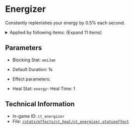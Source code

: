 # Energizer

Constantly replenishes your energy by 0.5% each second.

<details><summary>Applied by following items: (Expand 11 items)</summary>

- <img src="https://raw.githubusercontent.com/Ceterai/Enternia/main/items/armors/alta/other/science_pack/icon.png" alt="Scientific Backpack icon" loading="lazy" height=16px width="auto" /> [Scientific Backpack](https://ceterai.github.io/MyEnternia/Wiki/ScientificBackpack)
- <img src="https://raw.githubusercontent.com/Ceterai/Enternia/main/items/armors/alta/tier4/security/captain_helmet/icon.png" alt="Security Captain's Helmet ★ icon" loading="lazy" height=16px width="auto" /> [Security Captain's Helmet ★](https://ceterai.github.io/MyEnternia/Wiki/SecurityCaptain'sHelmet)
- <img src="https://raw.githubusercontent.com/Ceterai/Enternia/main/items/armors/alta/tier4/security/helmet/icon.png" alt="GR "Animus" ★ icon" loading="lazy" height=16px width="auto" /> [GR "Animus" ★](https://ceterai.github.io/MyEnternia/Wiki/GRAnimus)
- <img src="https://raw.githubusercontent.com/Ceterai/Enternia/main/items/armors/alta/tier5/arco/helmet/icon.png" alt="Envirosuit Helmet icon" loading="lazy" height=16px width="auto" /> [Envirosuit Helmet](https://ceterai.github.io/MyEnternia/Wiki/EnvirosuitHelmet)
- <img src="https://raw.githubusercontent.com/Ceterai/Enternia/main/items/armors/alta/tier5/arco/helmet_mk2/icon.png" alt="Envirosuit MkII Helmet ★★ icon" loading="lazy" height=16px width="auto" /> [Envirosuit MkII Helmet ★★](https://ceterai.github.io/MyEnternia/Wiki/EnvirosuitMkIIHelmet)
- <img src="https://raw.githubusercontent.com/Ceterai/Enternia/main/items/armors/alta/tier5/combat/helmet/icon.png" alt="Combat Helmet ★ icon" loading="lazy" height=16px width="auto" /> [Combat Helmet ★](https://ceterai.github.io/MyEnternia/Wiki/CombatHelmet)
- <img src="https://raw.githubusercontent.com/Ceterai/Enternia/main/items/active/shields/ct_crystalline_shield.png" alt="Crystalline Shield icon" loading="lazy" height=16px width="auto" /> [Crystalline Shield](https://ceterai.github.io/MyEnternia/Wiki/CrystallineShield)
- <img src="https://raw.githubusercontent.com/Ceterai/Enternia/main/items/active/shields/ct_crystalline_shield.png" alt="Bishyn Shield ★ icon" loading="lazy" height=16px width="auto" /> [Bishyn Shield ★](https://ceterai.github.io/MyEnternia/Wiki/BishynShield)
- <img src="https://raw.githubusercontent.com/Ceterai/Enternia/main/items/active/shields/ct_crystalline_shield.png" alt="Crystal Plant Shield icon" loading="lazy" height=16px width="auto" /> [Crystal Plant Shield](https://ceterai.github.io/MyEnternia/Wiki/CrystalPlantShield)
- <img src="https://raw.githubusercontent.com/Ceterai/Enternia/main/items/active/shields/ct_crystalline_shield.png" alt="Cave Keeper ★ icon" loading="lazy" height=16px width="auto" /> [Cave Keeper ★](https://ceterai.github.io/MyEnternia/Wiki/CaveKeeper)
- <img src="https://raw.githubusercontent.com/Ceterai/Enternia/main/items/armors/alta/tier5/eds/proto_helmet/icon.png" alt="EDS Proto Helmet ★ icon" loading="lazy" height=16px width="auto" /> [EDS Proto Helmet ★](https://ceterai.github.io/MyEnternia/Wiki/EDSProtoHelmet)

</details>

## Parameters

- Blocking Stat: `emiJam`
- Default Duration: 1s
- Effect parameters: 

- Heal Stat: `energy`- Heal Time: 1

## Technical Information

- In-game ID: `ct_energizer`
- File: [`/stats/effects/ct_heal/ct_energizer.statuseffect`](https://github.com/Ceterai/Enternia/blob/main/stats/effects/ct_heal/ct_energizer.statuseffect)
